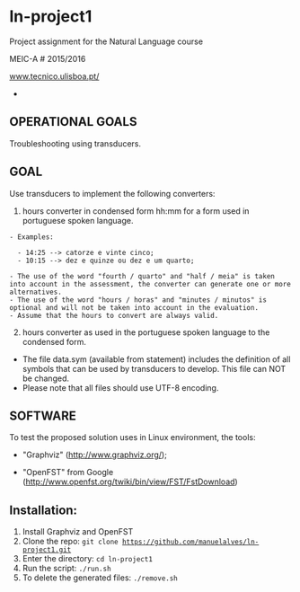 ln-project1
============

Project assignment for the Natural Language course 

MEIC-A # 2015/2016

www.tecnico.ulisboa.pt/ 

-
OPERATIONAL GOALS
-
Troubleshooting using transducers.

GOAL
-
Use transducers to implement the following converters:

  1. hours converter in condensed form hh:mm for a form used in portuguese spoken language. 
  
    - Examples:

      - 14:25 --> catorze e vinte cinco;
      - 10:15 --> dez e quinze ou dez e um quarto;
      
    - The use of the word "fourth / quarto" and "half / meia" is taken into account in the assessment, the converter can generate one or more alternatives.
    - The use of the word "hours / horas" and "minutes / minutos" is optional and will not be taken into account in the evaluation.
    - Assume that the hours to convert are always valid.

  2. hours converter as used in the portuguese spoken language to the condensed form.

 
- The file data.sym (available from statement) includes the definition of all symbols that can be used by transducers to develop. This file can NOT be changed.
- Please note that all files should use UTF-8 encoding.

SOFTWARE
-
To test the proposed solution uses in Linux environment, the tools:

  - "Graphviz" (http://www.graphviz.org/);

  - "OpenFST" from Google (http://www.openfst.org/twiki/bin/view/FST/FstDownload)

Installation:
-

  1. Install Graphviz and OpenFST
  2. Clone the repo: <code>git clone https://github.com/manuelalves/ln-project1.git</code>
  3. Enter the directory: <code>cd ln-project1</code>
  4. Run the script: <code>./run.sh</code>
  5. To delete the generated files: <code>./remove.sh</code>

